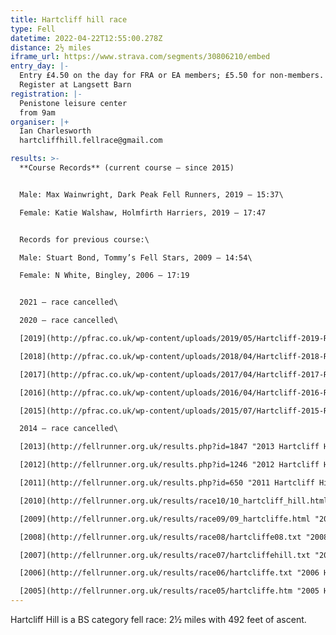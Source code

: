 ```yaml
---
title: Hartcliff hill race
type: Fell
datetime: 2022-04-22T12:55:00.278Z
distance: 2½ miles
iframe_url: https://www.strava.com/segments/30806210/embed
entry_day: |-
  Entry £4.50 on the day for FRA or EA members; £5.50 for non-members. 
  Register at Langsett Barn
registration: |-
  Penistone leisure center
  from 9am 
organiser: |+
  Ian Charlesworth
  hartcliffhill.fellrace@gmail.com

results: >-
  **Course Records** (current course – since 2015)


  Male: Max Wainwright, Dark Peak Fell Runners, 2019 – 15:37\

  Female: Katie Walshaw, Holmfirth Harriers, 2019 – 17:47


  Records for previous course:\

  Male: Stuart Bond, Tommy’s Fell Stars, 2009 – 14:54\

  Female: N White, Bingley, 2006 – 17:19


  2021 – race cancelled\

  2020 – race cancelled\

  [2019](http://pfrac.co.uk/wp-content/uploads/2019/05/Hartcliff-2019-Results.pdf "2019 Hartcliff Hill results")\

  [2018](http://pfrac.co.uk/wp-content/uploads/2018/04/Hartcliff-2018-Results.pdf "2018 Hartcliff Hill results")\

  [2017](http://pfrac.co.uk/wp-content/uploads/2017/04/Hartcliff-2017-Results.pdf "2017 Hartcliff Hill results")\

  [2016](http://pfrac.co.uk/wp-content/uploads/2016/04/Hartcliff-2016-Results.pdf "2016 Hartcliff Hill results")\

  [2015](http://pfrac.co.uk/wp-content/uploads/2015/07/Hartcliff-2015-Results.pdf "2015 Hartcliff Hill results")\

  2014 – race cancelled\

  [2013](http://fellrunner.org.uk/results.php?id=1847 "2013 Hartcliff Hill results")\

  [2012](http://fellrunner.org.uk/results.php?id=1246 "2012 Hartcliff Hill results")\

  [2011](http://fellrunner.org.uk/results.php?id=650 "2011 Hartcliff Hill results")\

  [2010](http://fellrunner.org.uk/results/race10/10_hartcliff_hill.html "2010 Hartcliff Hill results")\

  [2009](http://fellrunner.org.uk/results/race09/09_hartcliffe.html "2009 Hartcliff Hill results")\

  [2008](http://fellrunner.org.uk/results/race08/hartcliffe08.txt "2008 Hartcliff Hill results")\

  [2007](http://fellrunner.org.uk/results/race07/hartcliffehill.txt "2007 Hartcliff Hill results")\

  [2006](http://fellrunner.org.uk/results/race06/hartcliffe.txt "2006 Hartcliff Hill results")\

  [2005](http://fellrunner.org.uk/results/race05/hartcliffe.htm "2005 Hartcliff Hill results")
---
```

Hartcliff Hill is a BS category fell race: 2½ miles with 492 feet of ascent.